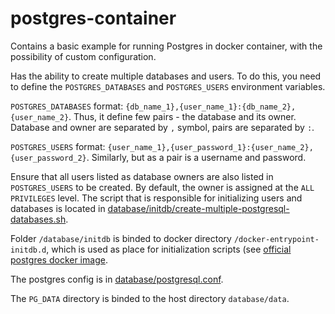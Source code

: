 # postgres-container
Contains a basic example for running Postgres in docker container, with the possibility of custom configuration.

Has the ability to create multiple databases and users.
To do this, you need to define the `POSTGRES_DATABASES` and `POSTGRES_USERS` environment variables.

`POSTGRES_DATABASES` format: `{db_name_1},{user_name_1}:{db_name_2},{user_name_2}`. Thus, it define few pairs - the database and its owner. Database and owner are separated by `,` symbol, pairs are separated by `:`.

`POSTGRES_USERS` format: `{user_name_1},{user_password_1}:{user_name_2},{user_password_2}`. Similarly, but as a pair is a username and password.

Ensure that all users listed as database owners are also listed in `POSTGRES_USERS` to be created.
By default, the owner is assigned at the `ALL PRIVILEGES` level.
The script that is responsible for initializing users and databases is located in [database/initdb/create-multiple-postgresql-databases.sh](https://github.com/roman-baldaev/postgres-container/blob/main/database/initdb/create-multiple-postgresql-databases.sh).

Folder `/database/initdb` is binded to docker directory `/docker-entrypoint-initdb.d`, which is used as place for initialization scripts (see [official postgres docker image](https://registry.hub.docker.com/_/postgres/).

The postgres config is in [database/postgresql.conf](https://github.com/roman-baldaev/postgres-container/blob/main/database/postgresql.conf).

The `PG_DATA` directory is binded to the host directory `database/data`.
